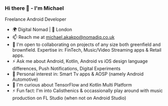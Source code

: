 ### Hi there 👋 - I'm Michael

Freelance Android Developer

- 🌍 Digital Nomad | 📍 London
- 📫 Reach me at michael.akakpo@nomadiq.co.uk
- 🤝 I'm open to collaborating on projects of any size both greenfield and brownfield. Expertise in: FinTech, Music/Video Streaming apps & Retail apps. 
- ⚡ Ask me about Android, Kotlin, Android vs iOS design language differences, Push Notifications, Digital Experiments
- 💬 Personal interest in: Smart Tv apps & AOSP (namely Android Automotive)
- 🧠 I'm curious about TensorFlow and Kotlin Multi Platform
- ⚡️ Fun fact: I'm into Calisthenics & occassionally play around with music production on FL Studio (when not on Android Studio)

